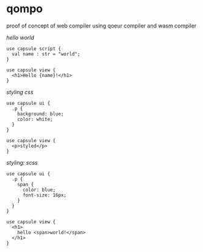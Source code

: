 # qompo

proof of concept of web compiler using qoeur compiler and wasm compiler

*hello world*

```
use capsule script {
  val name : str = "world";
}

use capsule view {
  <h1>Hello {name}!</h1>
}
```

*styling css*

```
use capsule ui {
  .p {
    background: blue;
    color: white;
  }
}

use capsule view {
  <p>styled</p>
}
```

*styling: scss*

```
use capsule ui {
  .p {
    span {
      color: blue;
      font-size: 16px;
    }
  }
}

use capsule view {
  <h1>
    hello <span>world!</span>
  </h1>
}
```
